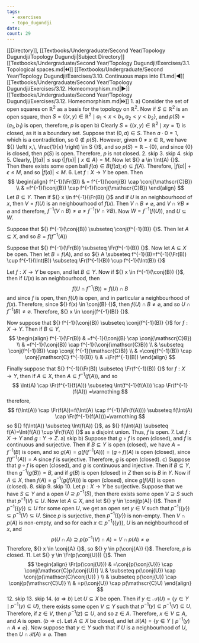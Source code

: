 ```yaml
---
tags:
  - exercises
  - topo_dugundji
date: 
count: 29
---
```

[[Directory]], [[Textbooks/Undergraduate/Second Year/Topology Dugundji/Topology Dugundji|Subject Directory]]
[[Textbooks/Undergraduate/Second Year/Topology Dugundji/Exercises/3.1. Topological spaces.md|🞀🞀]] [[Textbooks/Undergraduate/Second Year/Topology Dugundji/Exercises/3.10. Continuous maps into E1.md|◀]] [[Textbooks/Undergraduate/Second Year/Topology Dugundji/Exercises/3.12. Homeomorphism.md|▶]] [[Textbooks/Undergraduate/Second Year/Topology Dugundji/Exercises/3.12. Homeomorphism.md|🞂🞂]]
1. 
a)
Consider the set of open squares on ${} \mathbb{R}^{2} {}$ as a basis for the topology on $\mathbb{R}^{2} {}$. Now if ${} S \subseteq \mathbb{R}^{2} {}$ is an open square, then ${} S=\{ (x,\, y) \in \mathbb{R}^{2} \mid a_{1}<x<b_{1},\, a_{2}<y<b_{2}\}  {}$, and ${} p(S)=(a_{1},\, b_{1}) {}$ is open, therefore, $p$ is open
b)
Clearly ${} S={} \{ (x,\, y) \in \mathbb{R}^{2} \mid xy=1\} {}$ is closed, as it is a boundary set. Suppose that ${} (0, a) \in S {}$. Then ${} a\cdot 0=1 {}$, which is a contradiction, so ${} 0 \notin p(S) {}$. However, given ${} 0\neq x \in \mathbb{R} {}$, we have ${} \left( x,\, \frac{1}{x} \right) \in S {}$, and so ${} p(S)=\mathbb{R}-\{ 0 \} {}$, and since ${} \{ 0 \} {}$ is closed, then $p(S)$ is open. Therefore, $p {}$ is not closed. 
2. skip
3. skip
4. skip
5. 
Clearly, ${} |f(a)|\leq \sup \{ |f(x)| \mid  x \in A \}=M {}$. Now let ${} a \in \Int(A) {}$. Then there exists some open ball ${} f(a) \in B(f(a);\epsilon) \subseteq f(A) {}$. Therefore, ${} |f(a)|+\epsilon\leq M {}$, and so ${} |f(a)|<M {}$.
6. 
Let $f:X\to{}Y {}$ be open. Then
$$
\begin{align}
 f^{-1}(\Fr(B)) & =  f^{-1}(\conj{B} \cap  \conj{\mathscr{C}B}) \\
 & =f^{-1}(\conj{B}) \cap  f^{-1}(\conj{\mathscr{C}B})
 \end{align}
$$
Let ${} B \subseteq Y {}$. Then if ${} x \in f^{-1}(\Fr(B)) {}$ and if ${} U$ is an neighbourhood of $x$, then ${} V=f(U) {}$ is an neighbourhood of ${} f(x)$. Then ${} V \cap  B \neq \varnothing {}$, and ${} V \cap  \mathscr{C}B\neq \varnothing  {}$ and therefore, ${} f^{-1}(V \cap  B) \neq \varnothing \neq f^{-1}(V \cap  \mathscr{C}B) {}$. Now ${} W=f^{-1}(f(U)) {}$, and ${} U \subseteq W {}$. 

Suppose that ${} f^{-1}(\conj{B}) \subseteq \conj{f^{-1}(B)} {}$. Then let ${} A \subseteq X {}$, and so ${} B=f(f^{-1}(A)) {}$

Suppose that ${} f^{-1}(\Fr(B)) \subseteq \Fr(f^{-1}(B)) {}$. Now let ${} A \subseteq X {}$ be open. Then let ${} B=f(A) {}$, and so ${} A \subseteq f^{-1}(B)=f^{-1}(\Fr(B)) \cup f^{-1}(\Int(B)) \subseteq \Fr(f^{-1}(B)) \cup  f^{-1}(\Int(B)) {}$

Let $f:X\to{}Y {}$ be open, and let ${} B \subseteq Y {}$. Now if ${} x \in f^{-1}(\conj{B}) {}$, then if ${} U(x)$ is an neighbourhood, then 
$$
f(U \cap  f^{-1}(B))=f(U) \cap  B
$$
and since $f$ is open, then $f(U) {}$ is open, and in particular a neighbourhood of ${} f(x)$. Therefore, since ${} f(x) \in \conj{B} {}$, then ${} f(U) \cap  B\neq \varnothing  {}$, and so ${} U \cap  f^{-1}(B) \neq \varnothing  {}$. Therefore, ${} x \in \conj{f^{-1}(B)} {}$. 

Now suppose that ${} f^{-1}(\conj{B}) \subseteq \conj{f^{-1}(B)} {}$ for $f:X\to{}Y {}$. Then if ${} B \subseteq Y {}$, 
$$
\begin{align}
 f^{-1}(\Fr(B))  & =f^{-1}(\conj{B} \cap  \conj{\mathscr{C}B}) \\
 & =f^{-1}(\conj{B}) \cap  f^{-1}(\conj{\mathscr{C}B}) \\
 & \subseteq \conj{f^{-1}(B)} \cap  \conj{ f^{-1}(\mathscr{C}B)} \\
 & =\conj{f^{-1}(B)} \cap  \conj{\mathscr{C} f^{-1}(B)} \\
 & =\Fr(f^{-1}(B))  
 \end{align}
$$

Finally suppose that ${} f^{-1}(\Fr(B)) \subseteq \Fr(f^{-1}(B)) {}$ for $f:X\to{}Y {}$, then if ${} A \subseteq X {}$, then ${} A \subseteq f^{-1}(f(A)) {}$, and so
$$
\Int(A) \cap \Fr(f^{-1}(f(A))) \subseteq \Int(f^{-1}(f(A))) \cap  \Fr(f^{-1}(f(A))) =\varnothing 
$$
therefore,
$$
f(\Int(A)) \cap  \Fr(f(A))=f(\Int(A) \cap  f^{-1}(\Fr(f(A)))) \subseteq f(\Int(A) \cap \Fr(f^{-1}(f(A))))=\varnothing 
$$
so ${} f(\Int(A)) \subseteq \Int(f(A)) {}$, as ${} f(\Int(A)) \subseteq f(A)=\Int(f(A)) \cup \Fr(f(A)) {}$ as a disjoint union. Thus, ${} f$ is open. 
7. 
Let $f:X\to{}Y {}$ and $g:Y\to{}Z {}$.
a) skip
b)
Suppose that ${} g \circ  f {}$ is open (closed), and ${} f {}$ is continuous and surjective. Then if ${} B \subseteq Y {}$ is open (closed), we have ${} A=f^{-1}(B) {}$ is open, and so ${} g(A)=g(f(f^{-1}(A)))=(g\circ f)(A) {}$ is open (closed), since ${} f(f^{-1}(A))=A {}$ since $f$ is surjective. Therefore, $g$ is open (closed).
c)
Suppose that ${} g \circ  f {}$ is open (closed), and $g$ is continuous and injective. Then if ${} B \subseteq Y {}$, then ${} g^{-1}(g(B))=B {}$, and if $g(B) {}$ is open (closed) in $Z$ then so is ${} B {}$ in $Y {}$. Now if ${} A \subseteq X {}$, then ${} f(A)=g^{-1}(g(f(A))) {}$ is open (closed), since ${} g(f(A))$ is open (closed). 
8. skip
9. skip
10. 
Let ${} p:X \to{}Y {}$ be surjective. Suppose that we have ${} S \subseteq Y {}$ and a open ${} U \supseteq p^{-1}(S) {}$, then there exists some open ${} V \supseteq S {}$ such that ${} p^{-1}(V) \subseteq U {}$. Now let ${} A \subseteq X {}$, and let ${} y \in \conj{p(A)} {}$. Then if ${} p^{-1}(\{y\}) \subseteq U {}$ for some open $U {}$, we get an open set ${} y \in {} V {}$ such that ${} p^{-1}(\{ y \}) \subseteq p^{-1}(V) \subseteq U {}$. Since $p {}$ is surjective, then ${} p^{-1}(\{ y \}) {}$ is non-empty. Then ${} V \cap p(A) {}$ is non-empty, and so for each ${} x \in p^{-1}(\{ y \}) {}$, $U$ is an neighbourhood of $x$, and 
$$
p(U \cap  A) \supseteq p(p^{-1}(V) \cap A)=V \cap p(A)\neq \varnothing 
$$
Therefore, ${} x \in \conj{A} {}$, so ${} y \in p(\conj{A}) {}$. Therefore, $p$ is closed. 
11. 
Let ${} y \in \Fr(p(\conj{U})) {}$. Then 
$$
\begin{align}
 \Fr(p(\conj{U})) & =\conj{p(\conj{U})} \cap \conj{\mathscr{C}p(\conj{U})}   \\
 & \subseteq  p(\conj{U}) \cap  \conj{p(\mathscr{C}\conj{U}) } \\
 & \subseteq p(\conj{U}) \cap \conj{p(\mathscr{C}U)} \\
 & =p(\conj{U}) \cap  p(\mathscr{C}U)
 \end{align}
$$
12. skip
13. skip
14. 
($a\Rightarrow b {}$) Let ${} U \subseteq X {}$ be open. Then if ${} y \in \mathscr{A}(U)=\{ y \in Y\mid p^{-1}(y) \subseteq U \} {}$, there exists some open ${} V \subseteq Y {}$ such that ${} p^{-1}(y) \subseteq p^{-1}(V) \subseteq U {}$. Therefore, if ${} z \in V {}$, then ${} p^{-1}(z)\subseteq U {}$, and so ${} z \in A {}$. Therefore, ${} x \in V \subseteq A {}$, and $A$ is open.
(${} b\Rightarrow c {}$). Let ${} A \subseteq X {}$ be closed, and let ${} \mathscr{B}(A)=\{ y \in Y \mid  p^{-1}(y) \cap  A \neq \varnothing  \} {}$. Now suppose that ${} y \in Y {}$ such that if $U$ is a neighbourhood of $U$, then ${} U \cap  \mathscr{B}(A)\neq \varnothing  {}$. Then